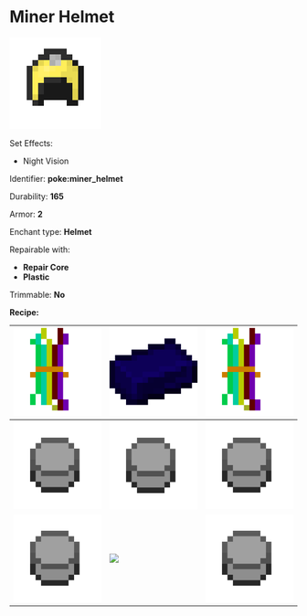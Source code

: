 # Miner Helmet

![poke\_miner\_helmet](https://github.com/ItsMePok/PFE/blob/wikiAssets/wikiMain/miner_helmet.png?raw=true)

Set Effects:

* Night Vision

Identifier: **poke:miner\_helmet**

Durability: **165**

Armor: **2**

Enchant type: **Helmet**

Repairable with:

* **Repair Core**
* **Plastic**

Trimmable: **No**

**Recipe:**

| ![](https://github.com/ItsMePok/PFE/blob/wikiAssets/wikiMain/wire.png?raw=true) | ![](https://github.com/ItsMePok/PFE/blob/wikiAssets/wikiMain/cobalt_ingot.png?raw=true)                                                               | ![](https://github.com/ItsMePok/PFE/blob/wikiAssets/wikiMain/wire.png?raw=true) |
| ------------------------------------------------------------------------------------ | -------------------------------------------------------------------------------------------------------------------------------------------------- | ------------------------------------------------------------------------------------ |
| ![](https://github.com/ItsMePok/PFE/blob/wikiAssets/wikiMain/plastic.png?raw=true) | ![](https://github.com/ItsMePok/PFE/blob/wikiAssets/wikiMain/plastic.png?raw=true)                                                               | ![](https://github.com/ItsMePok/PFE/blob/wikiAssets/wikiMain/plastic.png?raw=true) |
| ![](https://github.com/ItsMePok/PFE/blob/wikiAssets/wikiMain/plastic.png?raw=true) | [![](https://minecraft.wiki/images/thumb/Redstone_Dust_JE2_BE2.png/150px-Redstone_Dust_JE2_BE2.png?8cf17)](https://minecraft.wiki/w/Redstone_Dust) | ![](https://github.com/ItsMePok/PFE/blob/wikiAssets/wikiMain/plastic.png?raw=true) |
